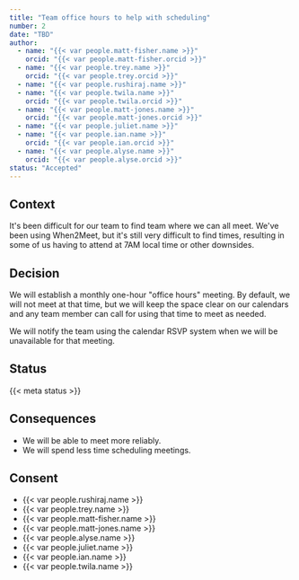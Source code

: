 ```yaml
---
title: "Team office hours to help with scheduling"
number: 2
date: "TBD"
author:
  - name: "{{< var people.matt-fisher.name >}}"
    orcid: "{{< var people.matt-fisher.orcid >}}"
  - name: "{{< var people.trey.name >}}"
    orcid: "{{< var people.trey.orcid >}}"
  - name: "{{< var people.rushiraj.name >}}"
  - name: "{{< var people.twila.name >}}"
    orcid: "{{< var people.twila.orcid >}}"
  - name: "{{< var people.matt-jones.name >}}"
    orcid: "{{< var people.matt-jones.orcid >}}"
  - name: "{{< var people.juliet.name >}}"
  - name: "{{< var people.ian.name >}}"
    orcid: "{{< var people.ian.orcid >}}"
  - name: "{{< var people.alyse.name >}}"
    orcid: "{{< var people.alyse.orcid >}}"
status: "Accepted"
---
```


## Context

It's been difficult for our team to find team where we can all meet. We've been using
When2Meet, but it's still very difficult to find times, resulting in some of us having
to attend at 7AM local time or other downsides.


## Decision

We will establish a monthly one-hour "office hours" meeting. By default, we will not
meet at that time, but we will keep the space clear on our calendars and any team member
can call for using that time to meet as needed.

We will notify the team using the calendar RSVP system when we will be unavailable for
that meeting.


## Status

{{< meta status >}}


## Consequences

* We will be able to meet more reliably.
* We will spend less time scheduling meetings.


## Consent

* {{< var people.rushiraj.name >}}
* {{< var people.trey.name >}}
* {{< var people.matt-fisher.name >}}
* {{< var people.matt-jones.name >}}
* {{< var people.alyse.name >}}
* {{< var people.juliet.name >}}
* {{< var people.ian.name >}}
* {{< var people.twila.name >}}
